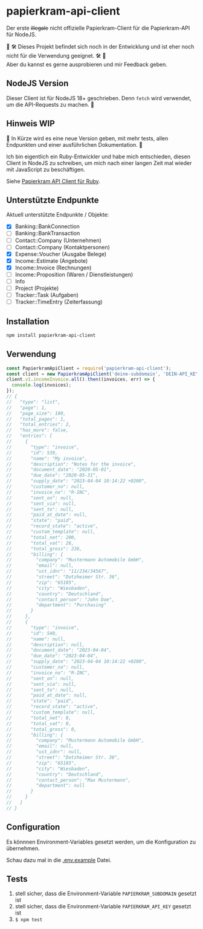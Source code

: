 # papierkram-api-client

Der erste ~~illegale~~ nicht offizielle Papierkram-Client für die Papierkram-API für NodeJS.

🚧 🛠️ Dieses Projekt befindet sich noch in der Entwicklung und ist eher noch nicht für die Verwendung geeignet. 🛠️ 🚧  
Aber du kannst es gerne ausprobieren und mir Feedback geben.

## NodeJS Version

Dieser Client ist für NodeJS 18+ geschrieben. Denn `fetch` wird verwendet, um die API-Requests zu machen. 🥳

## Hinweis WIP

🚨 In Kürze wird es eine neue Version geben, mit mehr tests, allen Endpunkten und einer ausführlichen Dokumentation. 🤞

Ich bin eigentlich ein Ruby-Entwickler und habe mich entschieden, diesen Client in NodeJS zu schreiben, um mich nach einer langen Zeit mal wieder mit JavaScript zu beschäftigen.

Siehe [Papierkram API Client für Ruby](https://github.com/simonneutert/papierkram_api_client).

## Unterstützte Endpunkte

Aktuell unterstützte Endpunkte / Objekte:

- [x] Banking::BankConnection
- [ ] Banking::BankTransaction
- [ ] Contact::Company (Unternehmen)
- [ ] Contact::Company (Kontaktpersonen)
- [x] Expense::Voucher (Ausgabe Belege)
- [x] Income::Estimate (Angebote)
- [x] Income::Invoice (Rechnungen)
- [ ] Income::Proposition (Waren / Dienstleistungen)
- [ ] Info
- [ ] Project (Projekte)
- [ ] Tracker::Task (Aufgaben)
- [ ] Tracker::TimeEntry (Zeiterfassung)

## Installation

```bash
npm install papierkram-api-client
```

## Verwendung

```js
const PapierkramApiClient = require('papierkram-api-client');
const client = new PapierkramApiClient('deine-subdomain', 'DEIN-API_KEY');
client.v1.incomeInvoice.all().then((invoices, err) => {
  console.log(invoices);
});
// {
//   "type": "list",
//   "page": 1,
//   "page_size": 100,
//   "total_pages": 1,
//   "total_entries": 2,
//   "has_more": false,
//   "entries": [
//     {
//       "type": "invoice",
//       "id": 539,
//       "name": "My invoice",
//       "description": "Notes for the invoice",
//       "document_date": "2020-05-01",
//       "due_date": "2020-05-31",
//       "supply_date": "2023-04-04 10:14:22 +0200",
//       "customer_no": null,
//       "invoice_no": "R-INC",
//       "sent_on": null,
//       "sent_via": null,
//       "sent_to": null,
//       "paid_at_date": null,
//       "state": "paid",
//       "record_state": "active",
//       "custom_template": null,
//       "total_net": 200,
//       "total_vat": 26,
//       "total_gross": 226,
//       "billing": {
//         "company": "Mustermann Automobile GmbH",
//         "email": null,
//         "ust_idnr": "11/234/34567",
//         "street": "Dotzheimer Str. 36",
//         "zip": "65185",
//         "city": "Wiesbaden",
//         "country": "Deutschland",
//         "contact_person": "John Doe",
//         "department": "Purchasing"
//       }
//     },
//     {
//       "type": "invoice",
//       "id": 540,
//       "name": null,
//       "description": null,
//       "document_date": "2023-04-04",
//       "due_date": "2023-04-04",
//       "supply_date": "2023-04-04 10:14:22 +0200",
//       "customer_no": null,
//       "invoice_no": "R-INC",
//       "sent_on": null,
//       "sent_via": null,
//       "sent_to": null,
//       "paid_at_date": null,
//       "state": "paid",
//       "record_state": "active",
//       "custom_template": null,
//       "total_net": 0,
//       "total_vat": 0,
//       "total_gross": 0,
//       "billing": {
//         "company": "Mustermann Automobile GmbH",
//         "email": null,
//         "ust_idnr": null,
//         "street": "Dotzheimer Str. 36",
//         "zip": "65185",
//         "city": "Wiesbaden",
//         "country": "Deutschland",
//         "contact_person": "Max Mustermann",
//         "department": null
//       }
//     }
//   ]
// }
```

## Configuration

Es könnnen Environment-Variables gesetzt werden, um die Konfiguration zu übernehmen.

Schau dazu mal in die [.env.example](.env.example) Datei.

## Tests

1. stell sicher, dass die Environment-Variable `PAPIERKRAM_SUBDOMAIN` gesetzt ist
2. stell sicher, dass die Environment-Variable `PAPIERKRAM_API_KEY` gesetzt ist
3. `$ npm test`
